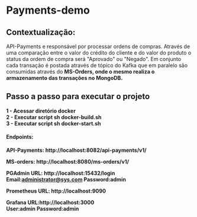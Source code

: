 # Payments-demo

## Contextualização:
API-Payments e responsável por processar ordens de compras. 
Através de uma comparação entre o valor do crédito do cliente e do valor do produto o status da ordem de compra será "Aprovado" ou "Negado". Em conjunto cada transação é postada através de tópico do Kafka que em paralelo são consumidas através do <b>MS-Orders<b/>, onde o mesmo realiza o armazenamento das transações no MongoDB.


## Passo a passo para executar o projeto

1 - Acessar diretório <b>docker</b><br>
2 - Executar script <b>sh docker-build.sh</b><br>
3 - Executar script <b>sh docker-start.sh</b> <br>


#### Endpoints:

API-Payments: http://localhost:8082/api-payments/v1/

MS-orders: http://localhost:8080/ms-orders/v1/

PGAdmin URL: http://localhost:15432/login<br>
<b>Email</b>:administrator@sys.com <b>Password</b>:admin

Prometheus URL: http://localhost:9090

Grafana URL:http://localhost:3000<br>
<b>User</b>:admin <b>Password</b>:admin

